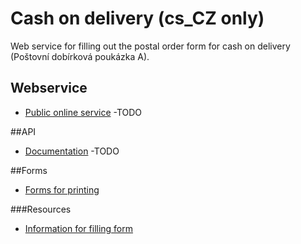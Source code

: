 # Cash on delivery (cs_CZ only)
Web service for filling out the postal order form for cash on delivery (Poštovní dobírková poukázka A).

## Webservice
- [Public online service](#) -TODO

##API
- [Documentation](#) -TODO
 
##Forms
- [Forms for printing](https://www.postshop.cz/cs/archove-provedeni/postovni-poukazka-a-dobirkova-s-adresnim/p&id=50) 

###Resources
- [Information for filling form](http://www.ceskaposta.cz/sluzby/platebni-a-financni-sluzby-cr/postovni-poukazka-a)

